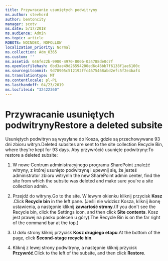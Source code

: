 ```yaml
---
title: Przywracanie usuniętych podwitryny
ms.author: stevhord
author: bentoncity
manager: scotv
ms.date: 5/17/2018
ms.audience: Admin
ms.topic: article
ROBOTS: NOINDEX, NOFOLLOW
localization_priority: Normal
ms.collection: Adm_O365
ms.custom: ''
ms.assetid: 646fe22b-9980-4970-800b-034788de0c7f
ms.openlocfilehash: 6bd3ae49d26594200ed6c46bb7f6138f1ae6100c
ms.sourcegitcommit: 9d78905c512192ffc4675468abd2efc5f2e4baf4
ms.translationtype: MT
ms.contentlocale: pl-PL
ms.lasthandoff: 04/23/2019
ms.locfileid: "32422360"
---
```

# <a name="restore-a-deleted-subsite"></a><span data-ttu-id="45438-102">Przywracanie usuniętych podwitryny</span><span class="sxs-lookup"><span data-stu-id="45438-102">Restore a deleted subsite</span></span>

<span data-ttu-id="45438-103">Usuniętych podwitryn są wysyłane do Kosza, gdzie są przechowywane 93 dni zbioru witryn.</span><span class="sxs-lookup"><span data-stu-id="45438-103">Deleted subsites are sent to the site collection Recycle Bin, where they're kept for 93 days.</span></span> <span data-ttu-id="45438-104">Aby przywrócić usunięte podwitryny:</span><span class="sxs-lookup"><span data-stu-id="45438-104">To restore a deleted subsite:</span></span>
  
1. <span data-ttu-id="45438-105">W nowe Centrum administracyjnego programu SharePoint znaleźć witryny, z której usunięto podwitrynę i upewnij się, że jesteś administrator zbioru witryn</span><span class="sxs-lookup"><span data-stu-id="45438-105">In the new SharePoint admin center, find the site from which the subsite was deleted and make sure you're a site collection admin.</span></span> 
    
2. <span data-ttu-id="45438-106">Przejdź do witryny.</span><span class="sxs-lookup"><span data-stu-id="45438-106">Go to the site.</span></span> <span data-ttu-id="45438-107">W lewym okienku kliknij przycisk **Kosz** .</span><span class="sxs-lookup"><span data-stu-id="45438-107">Click **Recycle bin** in the left pane.</span></span> <span data-ttu-id="45438-108">(Jeśli nie widzisz Kosza, kliknij ikonę ustawienia, a następnie kliknij **zawartość strony**.</span><span class="sxs-lookup"><span data-stu-id="45438-108">(If you don't see the Recycle bin, click the Settings icon, and then click **Site contents**.</span></span> <span data-ttu-id="45438-109">Kosz jest prawej na pasku poleceń u góry).</span><span class="sxs-lookup"><span data-stu-id="45438-109">The Recycle Bin is on the far right of the command bar at the top.)</span></span>
    
3. <span data-ttu-id="45438-110">U dołu strony kliknij przycisk **Kosz drugiego etapu**.</span><span class="sxs-lookup"><span data-stu-id="45438-110">At the bottom of the page, click **Second-stage recycle bin**.</span></span>
    
4. <span data-ttu-id="45438-111">Kliknij z lewej strony podwitryny, a następnie kliknij przycisk **Przywróć**.</span><span class="sxs-lookup"><span data-stu-id="45438-111">Click to the left of the subsite, and then click **Restore**.</span></span>
    

